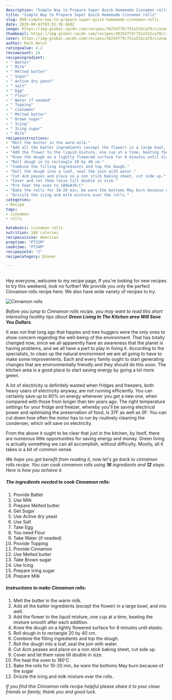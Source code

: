 ```yaml
---
description: "Simple Way to Prepare Super Quick Homemade Cinnamon rolls"
title: "Simple Way to Prepare Super Quick Homemade Cinnamon rolls"
slug: 860-simple-way-to-prepare-super-quick-homemade-cinnamon-rolls
date: 2020-08-01T03:51:39.660Z
image: https://img-global.cpcdn.com/recipes/36254779/751x532cq70/cinnamon-rolls-recipe-main-photo.jpg
thumbnail: https://img-global.cpcdn.com/recipes/36254779/751x532cq70/cinnamon-rolls-recipe-main-photo.jpg
cover: https://img-global.cpcdn.com/recipes/36254779/751x532cq70/cinnamon-rolls-recipe-main-photo.jpg
author: Mark Welch
ratingvalue: 4.2
reviewcount: 14
recipeingredient:
- " Batter"
- " Milk"
- " Melted butter"
- " Sugar"
- " Active dry yeast"
- " Salt"
- " Egg"
- " Flour"
- " Water if needed"
- " Topping"
- " Cinnamon"
- " Melted butter"
- " Brown sugar"
- " Icing"
- " Icing sugar"
- " Milk"
recipeinstructions:
- "Melt the butter in the warm milk."
- "Add all the batter ingredients (except the flower) in a large bowl, and mix well."
- "Add the flower to the liquid mixture, one cup at a time, beating the mixture smooth after each addition."
- "Knee the dough on a lightly flowered surface for 8 minutes until elastic."
- "Roll dough in to rectangle 20 by 40 cm."
- "Combine the filling ingredients and top the dough."
- "Roll the dough into a loaf, seal the join with water."
- "Cut 4cm peases and place on a non stick baking sheet, cut side up."
- "Cover and let them raise till double in size."
- "Pre heat the oven to 180&#39;C"
- "Bake the rolls for 10-20 min, be ware the bottoms May burn because of the sugar"
- "Drizzle the icing and milk mixture over the rolls."
categories:
- Recipe
tags:
- cinnamon
- rolls

katakunci: cinnamon rolls 
nutrition: 160 calories
recipecuisine: American
preptime: "PT32M"
cooktime: "PT34M"
recipeyield: "2"
recipecategory: Dinner

---
```

<br>
Hey everyone, welcome to my recipe page, If you're looking for new recipes to try this weekend, look no further! We provide you only the perfect Cinnamon rolls recipe here. We also have wide variety of recipes to try.
<br>


![Cinnamon rolls](https://img-global.cpcdn.com/recipes/36254779/751x532cq70/cinnamon-rolls-recipe-main-photo.jpg)

<i>Before you jump to Cinnamon rolls recipe, you may want to read this short interesting healthy tips about 
<strong>Green Living In The Kitchen area Will Save You Dollars</strong>.</i>
</br>

It was not that long ago that hippies and tree huggers were the only ones to show concern regarding the well-being of the environment. That has totally changed now, since we all apparently have an awareness that the planet is having problems, and we all have a part to play in fixing it. According to the specialists, to clean up the natural environment we are all going to have to make some improvements. Each and every family ought to start generating changes that are environmentally friendly and they should do this soon. The kitchen area is a good place to start saving energy by going a lot more green.

A lot of electricity is definitely wasted when fridges and freezers, both heavy users of electricity anyway, are not running efficiently. You can certainly save up to 60% on energy whenever you get a new one, when compared with those from longer than ten years ago. The right temperature settings for your fridge and freezer, whereby you'll be saving electrical power and optimising the preservation of food, is 37F as well as 0F. You can cut down how often the motor has to run by routinely cleaning the condenser, which will save on electricity.

From the above it ought to be clear that just in the kitchen, by itself, there are numerous little opportunities for saving energy and money. Green living is actually something we can all accomplish, without difficulty. Mostly, all it takes is a bit of common sense.


<i>We hope you got benefit from reading it, now let's go back to cinnamon rolls recipe. You can cook cinnamon rolls using <strong>16</strong> ingredients and <strong>12</strong> steps. Here is how you achieve it.
</i>

##### The ingredients needed to cook Cinnamon rolls:

1. Provide  Batter
1. Use  Milk
1. Prepare  Melted butter
1. Get  Sugar
1. Use  Active dry yeast
1. Use  Salt
1. Take  Egg
1. You need  Flour
1. Take  Water (if needed)
1. Provide  Topping
1. Provide  Cinnamon
1. Use  Melted butter
1. Take  Brown sugar
1. Use  Icing
1. Prepare  Icing sugar
1. Prepare  Milk


##### Instructions to make Cinnamon rolls:

1. Melt the butter in the warm milk.
1. Add all the batter ingredients (except the flower) in a large bowl, and mix well.
1. Add the flower to the liquid mixture, one cup at a time, beating the mixture smooth after each addition.
1. Knee the dough on a lightly flowered surface for 8 minutes until elastic.
1. Roll dough in to rectangle 20 by 40 cm.
1. Combine the filling ingredients and top the dough.
1. Roll the dough into a loaf, seal the join with water.
1. Cut 4cm peases and place on a non stick baking sheet, cut side up.
1. Cover and let them raise till double in size.
1. Pre heat the oven to 180&#39;C
1. Bake the rolls for 10-20 min, be ware the bottoms May burn because of the sugar
1. Drizzle the icing and milk mixture over the rolls.


<i>If you find this Cinnamon rolls recipe helpful please share it to your close friends or family, thank you and good luck.</i>

